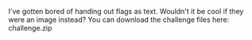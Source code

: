I've gotten bored of handing out flags as text. Wouldn't it be cool if they were an image instead?
You can download the challenge files here:
challenge.zip